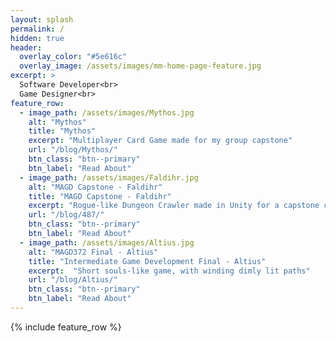 ```yaml
---
layout: splash
permalink: /
hidden: true
header:
  overlay_color: "#5e616c"
  overlay_image: /assets/images/mm-home-page-feature.jpg
excerpt: >
  Software Developer<br>
  Game Designer<br>
feature_row:
  - image_path: /assets/images/Mythos.jpg
    alt: "Mythos"
    title: "Mythos"
    excerpt: "Multiplayer Card Game made for my group capstone"
    url: "/blog/Mythos/"
    btn_class: "btn--primary"
    btn_label: "Read About"  
  - image_path: /assets/images/Faldihr.jpg
    alt: "MAGD Capstone - Faldihr"
    title: "MAGD Capstone - Faldihr"
    excerpt: "Rogue-like Dungeon Crawler made in Unity for a capstone course"
    url: "/blog/487/"
    btn_class: "btn--primary"
    btn_label: "Read About"
  - image_path: /assets/images/Altius.jpg
    alt: "MAGD372 Final - Altius"
    title: "Intermediate Game Development Final - Altius"
    excerpt:  "Short souls-like game, with winding dimly lit paths"
    url: "/blog/Altius/"
    btn_class: "btn--primary"
    btn_label: "Read About"
---
```



{% include feature_row %}